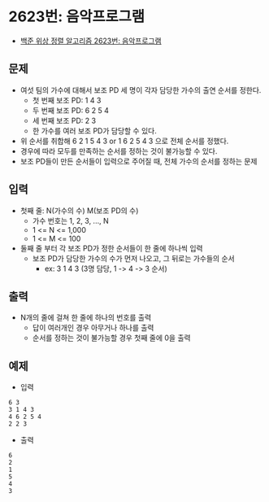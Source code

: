 # 2623번: 음악프로그램
- [백준 위상 정렬 알고리즘 2623번: 음악프로그램](https://www.acmicpc.net/problem/2623)

## 문제
- 여섯 팀의 가수에 대해서 보조 PD 세 명이 각자 담당한 가수의 출연 순서를 정한다.
  - 첫 번째 보조 PD: 1 4 3
  - 두 번째 보조 PD: 6 2 5 4
  - 세 번째 보조 PD: 2 3
  - 한 가수를 여러 보조 PD가 담당할 수 있다.
- 위 순서를 취합해 6 2 1 5 4 3 or  1 6 2 5 4 3 으로 전체 순서를 정했다.
- 경우에 따라 모두를 만족하는 순서를 정하는 것이 불가능할 수 있다.
- 보조 PD들이 만든 순서들이 입력으로 주어질 때, 전체 가수의 순서를 정하는 문제

## 입력
- 첫째 줄: N(가수의 수) M(보조 PD의 수)
  - 가수 번호는 1, 2, 3, ..., N
  - 1 <= N <= 1,000
  - 1 <= M <= 100
- 둘째 줄 부터 각 보조 PD가 정한 순서들이 한 줄에 하나씩 입력
  - 보조 PD가 담당한 가수의 수가 먼저 나오고, 그 뒤로는 가수들의 순서
    - ex: 3 1 4 3 (3명 담당, 1 -> 4 -> 3 순서)

## 출력
- N개의 줄에 걸쳐 한 줄에 하나의 번호를 출력
  - 답이 여러개인 경우 아무거나 하나를 출력
  - 순서를 정하는 것이 불가능할 경우 첫째 줄에 0을 출력

## 예제
- 입력
```text
6 3
3 1 4 3
4 6 2 5 4
2 2 3
```
- 출력
```text
6
2
1
5
4
3
```